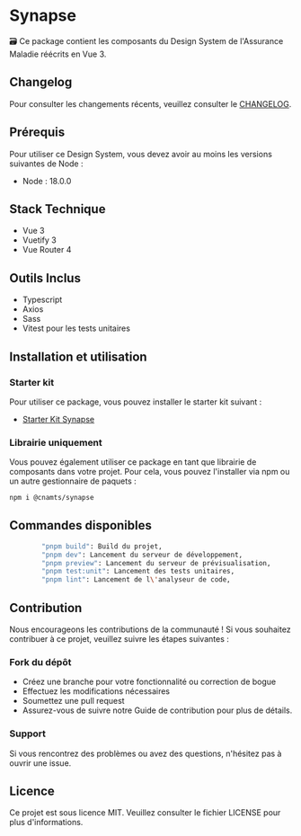 # Synapse

🗃️ Ce package contient les composants du Design System de l'Assurance Maladie réécrits en Vue 3.

## Changelog

Pour consulter les changements récents, veuillez consulter le [CHANGELOG](https://github.com/assurance-maladie-digital/design-system-v3/blob/dev/CHANGELOG.md).

## Prérequis

Pour utiliser ce Design System, vous devez avoir au moins les versions suivantes de Node :

-   Node : 18.0.0

## Stack Technique

-   Vue 3
-   Vuetify 3
-   Vue Router 4

## Outils Inclus

-   Typescript
-   Axios
-   Sass
-   Vitest pour les tests unitaires

## Installation et utilisation

### Starter kit

Pour utiliser ce package, vous pouvez installer le starter kit suivant :

-   [Starter Kit Synapse](https://gitlab.cnqd.cnamts.fr/human/developpement/SKV3_X)

### Librairie uniquement

Vous pouvez également utiliser ce package en tant que librairie de composants dans votre projet.
Pour cela, vous pouvez l'installer via npm ou un autre gestionnaire de paquets :

```bash
npm i @cnamts/synapse
```

## Commandes disponibles

```bash
		"pnpm build": Build du projet,
		"pnpm dev": Lancement du serveur de développement,
		"pnpm preview": Lancement du serveur de prévisualisation,
		"pnpm test:unit": Lancement des tests unitaires,
		"pnpm lint": Lancement de l\'analyseur de code,
```

## Contribution

Nous encourageons les contributions de la communauté ! Si vous souhaitez contribuer à ce projet, veuillez suivre les étapes suivantes :

### Fork du dépôt

-   Créez une branche pour votre fonctionnalité ou correction de bogue
-   Effectuez les modifications nécessaires
-   Soumettez une pull request
-   Assurez-vous de suivre notre Guide de contribution pour plus de détails.

### Support

Si vous rencontrez des problèmes ou avez des questions, n'hésitez pas à ouvrir une issue.

## Licence

Ce projet est sous licence MIT. Veuillez consulter le fichier LICENSE pour plus d'informations.
